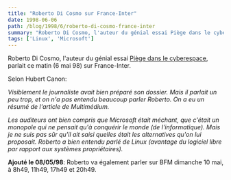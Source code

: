 ```yaml
---
title: "Roberto Di Cosmo sur France-Inter"
date: 1998-06-06
path: /blog/1998/6/roberto-di-cosmo-france-inter
summary: "Roberto Di Cosmo, l'auteur du génial essai Piège dans le cyberespace, parlait ce matin (6 mai 98) sur France-Inter."
tags: ['Linux', 'Microsoft']
---
```


<P>Roberto Di Cosmo, l'auteur du génial essai
<A HREF="http://www.mmedium.com/dossiers/piege/">Piège dans le cyberespace</A>,
parlait ce matin (6 mai 98) sur France-Inter.
</P>

<P>
Selon Hubert Canon:
</P>

<EM>
<P>
Visiblement le journaliste avait bien préparé son dossier. Mais il
parlait un peu trop, et on n'a pas entendu beaucoup parler Roberto. On
a eu un résumé de l'article de Multimédium.
</P>

<P>
Les auditeurs ont bien compris que Microsoft était méchant, que
c'était un monopole qui ne pensait qu'à conquérir le monde (de
l'informatique). Mais je ne suis pas sûr qu'il ait saisi quelles était
les alternatives qu'on lui proposait. Roberto a bien entendu parlé de
Linux (avantage du logiciel libre par rapport aux systèmes
propriétaires).
</P>
</EM>
<P><B>Ajouté le 08/05/98</B>: Roberto va également parler sur BFM dimanche
10 mai, à 8h49, 11h49, 17h49 et 20h49.
</P>


